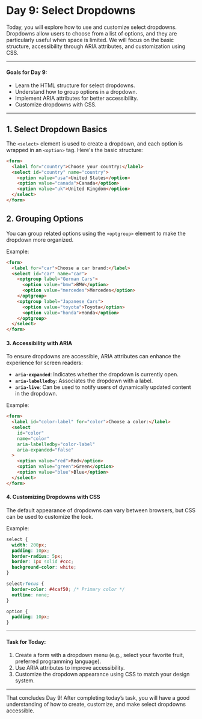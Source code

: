 # Day 9: Select Dropdowns

Today, you will explore how to use and customize select dropdowns. Dropdowns allow users to choose from a list of options, and they are particularly useful when space is limited. We will focus on the basic structure, accessibility through ARIA attributes, and customization using CSS.

---

#### Goals for Day 9:

- Learn the HTML structure for select dropdowns.
- Understand how to group options in a dropdown.
- Implement ARIA attributes for better accessibility.
- Customize dropdowns with CSS.

---

## 1. Select Dropdown Basics

The `<select>` element is used to create a dropdown, and each option is wrapped in an `<option>` tag. Here's the basic structure:

```html
<form>
  <label for="country">Choose your country:</label>
  <select id="country" name="country">
    <option value="usa">United States</option>
    <option value="canada">Canada</option>
    <option value="uk">United Kingdom</option>
  </select>
</form>
```

## 2. Grouping Options

You can group related options using the `<optgroup>` element to make the dropdown more organized.

Example:

```html
<form>
  <label for="car">Choose a car brand:</label>
  <select id="car" name="car">
    <optgroup label="German Cars">
      <option value="bmw">BMW</option>
      <option value="mercedes">Mercedes</option>
    </optgroup>
    <optgroup label="Japanese Cars">
      <option value="toyota">Toyota</option>
      <option value="honda">Honda</option>
    </optgroup>
  </select>
</form>
```

#### 3. Accessibility with ARIA

To ensure dropdowns are accessible, ARIA attributes can enhance the experience for screen readers:

- **`aria-expanded`**: Indicates whether the dropdown is currently open.
- **`aria-labelledby`**: Associates the dropdown with a label.
- **`aria-live`**: Can be used to notify users of dynamically updated content in the dropdown.

Example:

```html
<form>
  <label id="color-label" for="color">Choose a color:</label>
  <select
    id="color"
    name="color"
    aria-labelledby="color-label"
    aria-expanded="false"
  >
    <option value="red">Red</option>
    <option value="green">Green</option>
    <option value="blue">Blue</option>
  </select>
</form>
```

#### 4. Customizing Dropdowns with CSS

The default appearance of dropdowns can vary between browsers, but CSS can be used to customize the look.

Example:

```css
select {
  width: 200px;
  padding: 10px;
  border-radius: 5px;
  border: 1px solid #ccc;
  background-color: white;
}

select:focus {
  border-color: #4caf50; /* Primary color */
  outline: none;
}

option {
  padding: 10px;
}
```

---

#### Task for Today:

1. Create a form with a dropdown menu (e.g., select your favorite fruit, preferred programming language).
2. Use ARIA attributes to improve accessibility.
3. Customize the dropdown appearance using CSS to match your design system.

---

That concludes Day 9! After completing today’s task, you will have a good understanding of how to create, customize, and make select dropdowns accessible.
